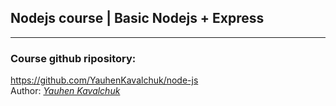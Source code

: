 ## Nodejs course | Basic Nodejs + Express

<hr />

### Course github ripository:

https://github.com/YauhenKavalchuk/node-js
<br />
Author: <i><a href="https://www.youtube.com/YauhenKavalchuk">Yauhen Kavalchuk<a/><i/>
